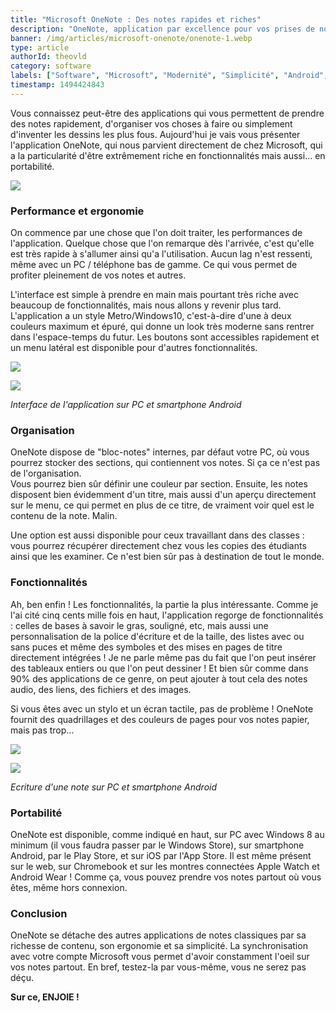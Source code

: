```yaml
---
title: "Microsoft OneNote : Des notes rapides et riches"
description: "OneNote, application par excellence pour vos prises de notes et vos checklists."
banner: /img/articles/microsoft-onenote/onenote-1.webp
type: article
authorId: theovld
category: software
labels: ["Software", "Microsoft", "Modernité", "Simplicité", "Android", "iOS"]
timestamp: 1494424843
---
```


Vous connaissez peut-être des applications qui vous permettent de prendre des notes rapidement, d'organiser vos choses à faire ou simplement d'inventer les dessins les plus fous. Aujourd'hui je vais vous présenter l'application OneNote, qui nous parvient directement de chez Microsoft, qui a la particularité d'être extrêmement riche en fonctionnalités mais aussi... en portabilité.

 ![](/img/articles/microsoft-onenote/onenote-1.webp)

### Performance et ergonomie

 On commence par une chose que l'on doit traiter, les performances de l'application. Quelque chose que l'on remarque dès l'arrivée, c'est qu'elle est très rapide à s'allumer ainsi qu'a l'utilisation. Aucun lag n'est ressenti, même avec un PC / téléphone bas de gamme. Ce qui vous permet de profiter pleinement de vos notes et autres.

 L'interface est simple à prendre en main mais pourtant très riche avec beaucoup de fonctionnalités, mais nous allons y revenir plus tard. L'application a un style Metro/Windows10, c'est-à-dire d'une à deux couleurs maximum et épuré, qui donne un look très moderne sans rentrer dans l'espace-temps du futur. Les boutons sont accessibles rapidement et un menu latéral est disponible pour d'autres fonctionnalités.

 ![](/img/articles/microsoft-onenote/onenote-2.webp)

 ![](/img/articles/microsoft-onenote/onenote-4.webp)

 *Interface de l'application sur PC et smartphone Android*

### Organisation

 OneNote dispose de "bloc-notes" internes, par défaut votre PC, où vous pourrez stocker des sections, qui contiennent vos notes. Si ça ce n'est pas de l'organisation.  
 Vous pourrez bien sûr définir une couleur par section. Ensuite, les notes disposent bien évidemment d'un titre, mais aussi d'un aperçu directement sur le menu, ce qui permet en plus de ce titre, de vraiment voir quel est le contenu de la note. Malin.

 Une option est aussi disponible pour ceux travaillant dans des classes : vous pourrez récupérer directement chez vous les copies des étudiants ainsi que les examiner. Ce n'est bien sûr pas à destination de tout le monde.

### Fonctionnalités

 Ah, ben enfin ! Les fonctionnalités, la partie la plus intéressante. Comme je l'ai cité cinq cents mille fois en haut, l'application regorge de fonctionnalités : celles de bases à savoir le gras, souligné, etc, mais aussi une personnalisation de la police d'écriture et de la taille, des listes avec ou sans puces et même des symboles et des mises en pages de titre directement intégrées ! Je ne parle même pas du fait que l'on peut insérer des tableaux entiers ou que l'on peut dessiner ! Et bien sûr comme dans 90% des applications de ce genre, on peut ajouter à tout cela des notes audio, des liens, des fichiers et des images.

 Si vous êtes avec un stylo et un écran tactile, pas de problème ! OneNote fournit des quadrillages et des couleurs de pages pour vos notes papier, mais pas trop...

 ![](/img/articles/microsoft-onenote/onenote-3.webp)

 ![](/img/articles/microsoft-onenote/onenote-5.webp)

 *Ecriture d'une note sur PC et smartphone Android*

### Portabilité

 OneNote est disponible, comme indiqué en haut, sur PC avec Windows 8 au minimum (il vous faudra passer par le Windows Store), sur smartphone Android, par le Play Store, et sur iOS par l'App Store. Il est même présent sur le web, sur Chromebook et sur les montres connectées Apple Watch et Android Wear ! Comme ça, vous pouvez prendre vos notes partout où vous êtes, même hors connexion.

### Conclusion

 OneNote se détache des autres applications de notes classiques par sa richesse de contenu, son ergonomie et sa simplicité. La synchronisation avec votre compte Microsoft vous permet d'avoir constamment l'oeil sur vos notes partout. En bref, testez-la par vous-même, vous ne serez pas déçu.

 **Sur ce, ENJOIE !**

 
